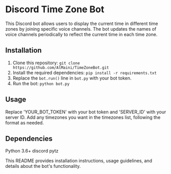 # Discord Time Zone Bot

This Discord bot allows users to display the current time in different time zones by joining specific voice channels. The bot updates the names of voice channels periodically to reflect the current time in each time zone.

## Installation

1. Clone this repository: `git clone https://github.com/AlMaini/TimeZoneBot.git`
2. Install the required dependencies: `pip install -r requirements.txt`
3. Replace the `bot.run()` line in `bot.py` with your bot token.
4. Run the bot: `python bot.py`

## Usage
Replace 'YOUR_BOT_TOKEN' with your bot token and 'SERVER_ID' with your server ID. Add any timezones you want in the timezones list, following the format as needed.

## Dependencies
Python 3.6+
discord
pytz

This README provides installation instructions, usage guidelines, and details about the bot's functionality.






